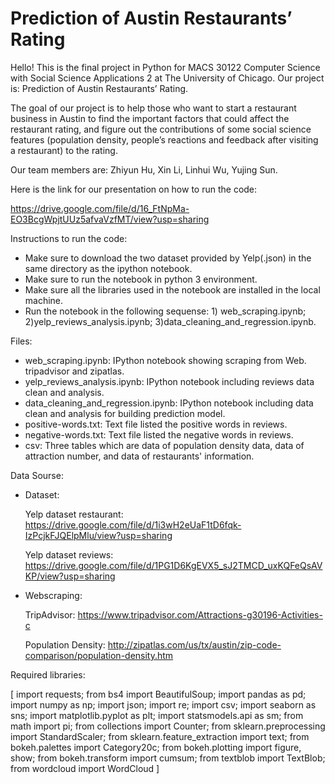 # Prediction of Austin Restaurants’ Rating


Hello! This is the final project in Python for MACS 30122 Computer Science with Social Science Applications 2 at The University of Chicago. Our project is: Prediction of Austin Restaurants’ Rating. 

The goal of our project is to help those who want to start a restaurant business in Austin to find the important factors that could affect the restaurant rating, and figure out the contributions of some social science features (population density, people’s reactions and feedback after visiting a restaurant) to the rating. 

Our team members are: Zhiyun Hu, Xin Li, Linhui Wu, Yujing Sun.

Here is the link for our presentation on how to run the code: 

https://drive.google.com/file/d/16_FtNpMa-EO3BcgWpjtUUz5afvaVzfMT/view?usp=sharing


Instructions to run the code:

- Make sure to download the two dataset provided by Yelp(.json) in the same directory as the ipython notebook.     
- Make sure to run the notebook in python 3 environment. 
- Make sure all the libraries used in the notebook are installed in the local machine.     
- Run the notebook in the following sequense: 1) web_scraping.ipynb; 2)yelp_reviews_analysis.ipynb; 3)data_cleaning_and_regression.ipynb.


Files:

- web_scraping.ipynb: IPython notebook showing scraping from Web. tripadvisor and zipatlas.     
- yelp_reviews_analysis.ipynb: IPython notebook including reviews data clean and analysis.      
- data_cleaning_and_regression.ipynb: IPython notebook including data clean and analysis for building prediction model.
- positive-words.txt: Text file listed the positive words in reviews.
- negative-words.txt: Text file listed the negative words in reviews.
- csv: Three tables which are data of population density data, data of attraction number, and data of restaurants' information. 


Data Sourse:

- Dataset:
  
    Yelp dataset restaurant: https://drive.google.com/file/d/1i3wH2eUaF1tD6fqk-IzPcjkFJQElpMlu/view?usp=sharing
    
    Yelp dataset reviews: https://drive.google.com/file/d/1PG1D6KgEVX5_sJ2TMCD_uxKQFeQsAVKP/view?usp=sharing
    
- Webscraping:
  
    TripAdvisor: https://www.tripadvisor.com/Attractions-g30196-Activities-c
    
    Population Density: http://zipatlas.com/us/tx/austin/zip-code-comparison/population-density.htm



Required libraries:

  [ import requests; from bs4 import BeautifulSoup; import pandas as pd; import numpy as np; import json; import re; import csv; import seaborn as sns; import matplotlib.pyplot as plt; import statsmodels.api as sm; from math import pi; from collections import Counter; from sklearn.preprocessing import StandardScaler; from sklearn.feature_extraction import text; from bokeh.palettes import Category20c; from bokeh.plotting import figure, show; from bokeh.transform import cumsum; from textblob import TextBlob; from wordcloud import WordCloud ]
  
